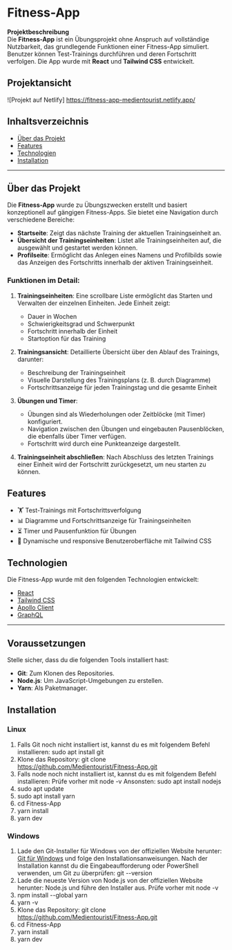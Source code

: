 # Fitness-App

**Projektbeschreibung**  
Die **Fitness-App** ist ein Übungsprojekt ohne Anspruch auf vollständige Nutzbarkeit, das grundlegende Funktionen einer Fitness-App simuliert.
Benutzer können Test-Trainings durchführen und deren Fortschritt verfolgen. Die App wurde mit **React** und **Tailwind CSS** entwickelt.

## Projektansicht

![Projekt auf Netlify]
https://fitness-app-medientourist.netlify.app/

## Inhaltsverzeichnis

- [Über das Projekt](#über-das-projekt)
- [Features](#features)
- [Technologien](#technologien)
- [Installation](#installation)

---

## Über das Projekt

Die **Fitness-App** wurde zu Übungszwecken erstellt und basiert konzeptionell auf gängigen Fitness-Apps. Sie bietet eine Navigation durch verschiedene Bereiche:

- **Startseite**: Zeigt das nächste Training der aktuellen Trainingseinheit an.
- **Übersicht der Trainingseinheiten**: Listet alle Trainingseinheiten auf, die ausgewählt und gestartet werden können.
- **Profilseite**: Ermöglicht das Anlegen eines Namens und Profilbilds sowie das Anzeigen des Fortschritts innerhalb der aktiven Trainingseinheit.

### Funktionen im Detail:

1. **Trainingseinheiten**: Eine scrollbare Liste ermöglicht das Starten und Verwalten der einzelnen Einheiten. Jede Einheit zeigt:
   - Dauer in Wochen
   - Schwierigkeitsgrad und Schwerpunkt
   - Fortschritt innerhalb der Einheit
   - Startoption für das Training

2. **Trainingsansicht**: Detaillierte Übersicht über den Ablauf des Trainings, darunter:
   - Beschreibung der Trainingseinheit
   - Visuelle Darstellung des Trainingsplans (z. B. durch Diagramme)
   - Fortschrittsanzeige für jeden Trainingstag und die gesamte Einheit

3. **Übungen und Timer**:
   - Übungen sind als Wiederholungen oder Zeitblöcke (mit Timer) konfiguriert.
   - Navigation zwischen den Übungen und eingebauten Pausenblöcken, die ebenfalls über Timer verfügen.
   - Fortschritt wird durch eine Punkteanzeige dargestellt.

4. **Trainingseinheit abschließen**: Nach Abschluss des letzten Trainings einer Einheit wird der Fortschritt zurückgesetzt, um neu starten zu können.

## Features

- 🏋️ Test-Trainings mit Fortschrittsverfolgung
- 📊 Diagramme und Fortschrittsanzeige für Trainingseinheiten
- ⏳ Timer und Pausenfunktion für Übungen
- 🎨 Dynamische und responsive Benutzeroberfläche mit Tailwind CSS

## Technologien

Die Fitness-App wurde mit den folgenden Technologien entwickelt:

- [React](https://reactjs.org/)
- [Tailwind CSS](https://tailwindcss.com/)
- [Apollo Client](https://www.apollographql.com/docs/react/)
- [GraphQL](https://graphql.org/)

---

## Voraussetzungen

Stelle sicher, dass du die folgenden Tools installiert hast:
- **Git**: Zum Klonen des Repositories.
- **Node.js**: Um JavaScript-Umgebungen zu erstellen.
- **Yarn**: Als Paketmanager.

## Installation
   ### Linux
   1. Falls Git noch nicht installiert ist, kannst du es mit folgendem Befehl installieren:
      sudo apt install git
   2. Klone das Repository:
      git clone https://github.com/Medientourist/Fitness-App.git
   3. Falls node noch nicht installiert ist, kannst du es mit folgendem Befehl installieren:
      Prüfe vorher mit
      node -v
      Ansonsten:
      sudo apt install nodejs
   4. sudo apt update
   5. sudo apt install yarn
   6. cd Fitness-App
   7. yarn install
   8. yarn dev

   ### Windows
   1. Lade den Git-Installer für Windows von der offiziellen Website herunter: [Git für Windows](https://git-scm.com/download/win) und folge den Installationsanweisungen.
      Nach der Installation kannst du die Eingabeaufforderung oder PowerShell verwenden, um Git zu überprüfen:
      git --version
   2. Lade die neueste Version von Node.js von der offiziellen Website herunter: Node.js und führe den Installer aus.
      Prüfe vorher mit
      node -v
   3. npm install --global yarn
   4. yarn -v
   5. Klone das Repository:
      git clone https://github.com/Medientourist/Fitness-App.git
   6. cd Fitness-App
   7. yarn install
   8. yarn dev

